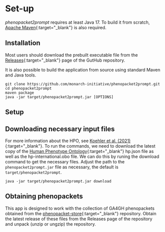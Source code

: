 # Set-up

*phenopacket2prompt* requires at least Java 17. To build it from scratch, [Apache Maven](https://maven.apache.org/){:target="_blank"} is also required.

## Installation


Most users should download the prebuilt executable file from the
[Releases](https://github.com/monarch-initiative/phenopacket2prompt/releases){:target="_blank"} page of the GutHub repository.

It is also possible to build the application from source using standard Maven and Java tools.

```shell title="building the app"
git clone https://github.com/monarch-initiative/phenopacket2prompt.git
cd phenopacket2prompt
maven package
java -jar target/phenopacket2prompt.jar [OPTIONS]
```

## Setup


## Downloading necessary input files
For more information about the HPO, see
[Koehler et al. (2021)](https://pubmed.ncbi.nlm.nih.gov/33264411/){:target="_blank"}.
To run the commands, we need to download the latest copy of the [Human Phenotype Ontology](https://hpo.jax.org/app/){:target="_blank"} hp.json file as well as the
hp-international.obo file. We can do this by runing the download command to get the necessary files. Adjust the path to the `phenopacket2prompt.jar`
file as necessary, the default is `target/phenopacket2prompt`.

```shell title="download"
java -jar target/phenopacket2prompt.jar download
```

## Obtaining phenopackets
This app is designed to work with the collection of GA4GH phenopackets obtained from the
[phenopacket-store](https://github.com/monarch-initiative/phenopacket-store){:target="_blank"} repository.
Obtain the latest release of these files from the Releases page of the repository and unpack (unzip or ungzip) the repository.


